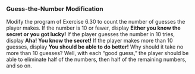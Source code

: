 ### Guess-the-Number Modification

Modify the program of Exercise 6.30 to count the number of guesses the player makes. If the number is 10 or fewer, display **Either you know the secret
or you got lucky!** If the player guesses the number in 10 tries, display **Aha! You know the secret!**
If the player makes more than 10 guesses, display **You should be able to do better!** Why should it
take no more than 10 guesses? Well, with each “good guess,” the player should be able to eliminate
half of the numbers, then half of the remaining numbers, and so on.